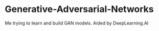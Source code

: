 # Generative-Adversarial-Networks
Me trying to learn and build GAN models. Aided by DeepLearning.AI
